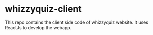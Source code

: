 # whizzyquiz-client
This repo contains the client side code of whizzyquiz website. It uses ReactJs to develop the webapp.
